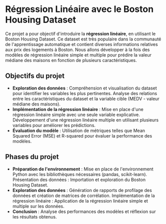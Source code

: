 # Régression Linéaire avec le Boston Housing Dataset

Ce projet a pour objectif d'introduire la **régression linéaire**, en utilisant le Boston Housing Dataset. 
Ce dataset est très populaire dans la communauté de l'apprentissage automatique et contient diverses informations relatives aux prix des logements à Boston. Nous allons développer à la fois des modèles de régression linéaire simple et multiple pour prédire la valeur médiane des maisons en fonction de plusieurs caractéristiques.

## Objectifs du projet
- **Exploration des données** :
Compréhension et visualisation du dataset pour identifier les variables les plus pertinentes.
Analyse des relations entre les caractéristiques du dataset et la variable cible (MEDV - valeur médiane des maisons).
- **Implémentation de la régression linéaire** :
Mise en place d'une régression linéaire simple avec une seule variable explicative.
Développement d'une régression linéaire multiple en utilisant plusieurs variables pour améliorer les prédictions.
- **Évaluation du modèle** :
Utilisation de métriques telles que Mean Squared Error (MSE) et R-squared pour évaluer la performance des modèles.

## Phases du projet
- **Préparation de l'environnement** : Mise en place de l'environnement Python avec les bibliothèques nécessaires (pandas, scikit-learn).
Présentation des données : Importation et exploration du Boston Housing Dataset.
- **Exploration des données** : Génération de rapports de profilage des données et création de matrices de corrélation.
Implémentation de la régression linéaire : Application de la régression linéaire simple et multiple sur les données.
- **Conclusion** : Analyse des performances des modèles et réflexion sur les résultats obtenus.

